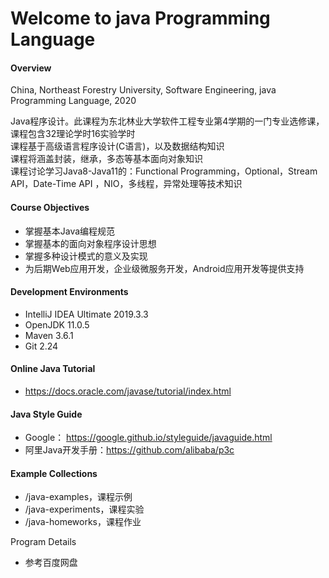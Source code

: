 # Welcome to java Programming Language
#### Overview
China, Northeast Forestry University, Software Engineering, java Programming Language, 2020

Java程序设计。此课程为东北林业大学软件工程专业第4学期的一门专业选修课，课程包含32理论学时16实验学时  
课程基于高级语言程序设计(C语言)，以及数据结构知识  
课程将涵盖封装，继承，多态等基本面向对象知识  
课程讨论学习Java8-Java11的：Functional Programming，Optional，Stream API，Date-Time API ，NIO，多线程，异常处理等技术知识  

#### Course Objectives
 - 掌握基本Java编程规范
 - 掌握基本的面向对象程序设计思想
 - 掌握多种设计模式的意义及实现
 - 为后期Web应用开发，企业级微服务开发，Android应用开发等提供支持

#### Development Environments
 - IntelliJ IDEA Ultimate 2019.3.3
 - OpenJDK 11.0.5
 - Maven 3.6.1
 - Git 2.24
 
#### Online Java Tutorial
 - https://docs.oracle.com/javase/tutorial/index.html

#### Java Style Guide
 - Google： https://google.github.io/styleguide/javaguide.html
 - 阿里Java开发手册：https://github.com/alibaba/p3c
 
#### Example Collections
 - /java-examples，课程示例  
 - /java-experiments，课程实验  
 - /java-homeworks，课程作业  

Program Details
 - 参考百度网盘